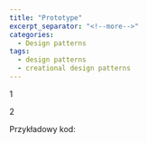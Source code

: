 ```yaml
---
title: "Prototype"
excerpt_separator: "<!--more-->"
categories:
  - Design patterns
tags:
  - design patterns
  - creational design patterns
---
```


1

<!--more-->

2

Przykładowy kod: 